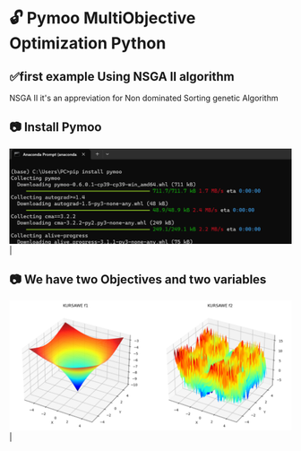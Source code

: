 #  :unlock: Pymoo MultiObjective Optimization Python
## :white_check_mark:first example Using NSGA II algorithm 
NSGA II it's an appreviation for Non dominated Sorting genetic Algorithm 
## :camera: Install Pymoo
![](Screenshots/PymooInstall.png) |
## :camera: We have two Objectives and two variables 
![](Screenshots/Bi-Objective.png) |


